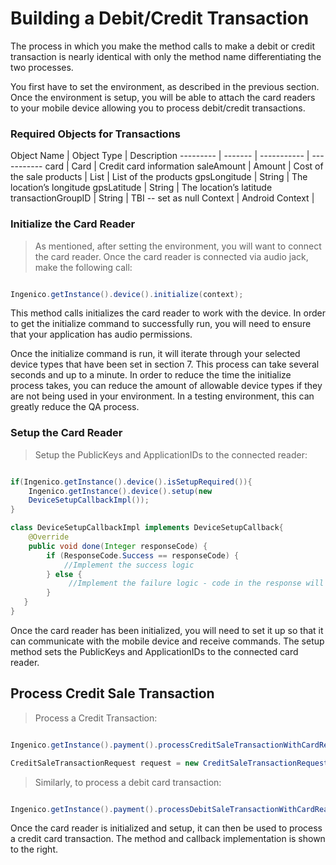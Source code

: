 # Building a Debit/Credit Transaction
  
The process in which you make the method calls to make a debit or credit transaction is nearly identical with only the method name differentiating the two processes.

You first have to set the environment, as described in the previous section. Once the environment is setup, you will be able to attach the card readers to your mobile device allowing you to process debit/credit transactions.


### Required Objects for Transactions

Object Name | Object Type | Description
--------- | ------- | ----------- | -----------
card | Card |  Credit card information
saleAmount | Amount | Cost of the sale
products | List<Product> | List of the products
gpsLongitude | String | The location’s longitude
gpsLatitude | String | The location’s latitude
transactionGroupID | String | TBI -- set as null
Context | Android Context | 

### Initialize the Card Reader
>As mentioned, after setting the environment, you will want to connect the card reader. Once the card reader is connected via audio jack, make the following call:
 
 ```java

Ingenico.getInstance().device().initialize(context);

   ```

This method calls initializes the card reader to work with the device. In order to get the initialize command to successfully run, you will need to ensure that your application has audio permissions.

Once the initialize command is run, it will iterate through your selected device types that have been set in section 7. This process can take several seconds and up to a minute. In order to reduce the time the initialize process takes, you can reduce the amount of allowable device types if they are not being used in your environment. In a testing environment, this can greatly reduce the QA process.


### Setup the Card Reader

>Setup the PublicKeys and ApplicationIDs to the connected reader:

 ```java

if(Ingenico.getInstance().device().isSetupRequired()){ 
     Ingenico.getInstance().device().setup(new 
	 DeviceSetupCallbackImpl());
}

class DeviceSetupCallbackImpl implements DeviceSetupCallback{
     @Override
     public void done(Integer responseCode) {
         if (ResponseCode.Success == responseCode) {
             //Implement the success logic
         } else {
              //Implement the failure logic - code in the response will indicates the reason*/
         }
    }
}

   ```

Once the card reader has been initialized, you will need to set it up so that it can communicate with the mobile device and receive commands. The setup method sets the PublicKeys and ApplicationIDs to the connected card reader. 

  
## Process Credit Sale Transaction
>Process a Credit Transaction: 
 
 ```java

Ingenico.getInstance().payment().processCreditSaleTransactionWithCardReader (request, new TransactionCallbackImpl());

CreditSaleTransactionRequest request = new CreditSaleTransactionRequest( amount, products, gpsLongitude, gpsLatitude, transactionGroupID);

   ```

>Similarly, to process a debit card transaction:

 ```java

Ingenico.getInstance().payment().processDebitSaleTransactionWithCardReader (request, new TransactionCallbackImpl());

   ```
Once the card reader is initialized and setup, it can then be used to process a credit card transaction. The method and callback implementation is shown to the right. 





